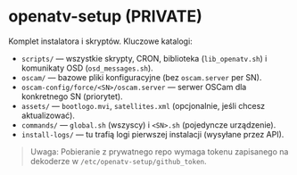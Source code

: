# openatv-setup (PRIVATE)
Komplet instalatora i skryptów. Kluczowe katalogi:
- `scripts/` — wszystkie skrypty, CRON, biblioteka (`lib_openatv.sh`) i komunikaty OSD (`osd_messages.sh`).
- `oscam/` — bazowe pliki konfiguracyjne (bez `oscam.server` per SN).
- `oscam-config/force/<SN>/oscam.server` — serwer OSCam dla konkretnego SN (priorytet).
- `assets/` — `bootlogo.mvi`, `satellites.xml` (opcjonalnie, jeśli chcesz aktualizować).
- `commands/` — `global.sh` (wszyscy) i `<SN>.sh` (pojedyncze urządzenie).
- `install-logs/` — tu trafią logi pierwszej instalacji (wysyłane przez API).

> Uwaga: Pobieranie z prywatnego repo wymaga tokenu zapisanego na dekoderze w `/etc/openatv-setup/github_token`.
